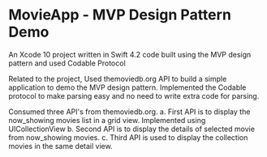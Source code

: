 # MovieApp - MVP Design Pattern Demo
An Xcode 10 project written in Swift 4.2 code built using the MVP design pattern and used Codable Protocol

Related to the project, Used themoviedb.org API to build a simple application to demo the MVP design pattern.
Implemented the Codable protocol to make parsing easy and no need to write extra code for parsing. 

Consumed three API's from themoviedb.org. 
a. First API is to display the now_showing movies list in a grid view. Implemented using UICollectionView
b. Second API is to display the details of selected movie from now_showing movies.
c. Third API is used to display the collection movies in the same detail view.


